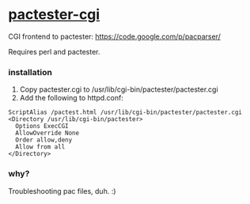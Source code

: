 # [pactester-cgi](https://github.com/bennettp123/pactester-cgi)

CGI frontend to pactester: https://code.google.com/p/pacparser/

Requires perl and pactester.

### installation

1. Copy pactester.cgi to /usr/lib/cgi-bin/pactester/pactester.cgi
2. Add the following to httpd.conf:

```ApacheConf
ScriptAlias /pactest.html /usr/lib/cgi-bin/pactester/pactester.cgi
<Directory /usr/lib/cgi-bin/pactester>
  Options ExecCGI
  AllowOverride None
  Order allow,deny
  Allow from all
</Directory>
```
### why?

Troubleshooting pac files, duh. :)
